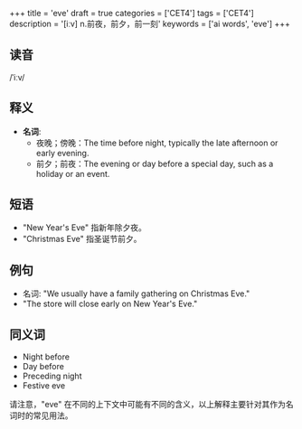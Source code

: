 +++
title = 'eve'
draft = true
categories = ['CET4']
tags = ['CET4']
description = '[iːv] n.前夜，前夕，前一刻'
keywords = ['ai words', 'eve']
+++

## 读音
/ˈiːv/

## 释义
- **名词**:
   - 夜晚；傍晚：The time before night, typically the late afternoon or early evening.
   - 前夕；前夜：The evening or day before a special day, such as a holiday or an event.

## 短语
- "New Year's Eve" 指新年除夕夜。
- "Christmas Eve" 指圣诞节前夕。

## 例句
- 名词: "We usually have a family gathering on Christmas Eve."
- "The store will close early on New Year's Eve."

## 同义词
- Night before
- Day before
- Preceding night
- Festive eve

请注意，"eve" 在不同的上下文中可能有不同的含义，以上解释主要针对其作为名词时的常见用法。
